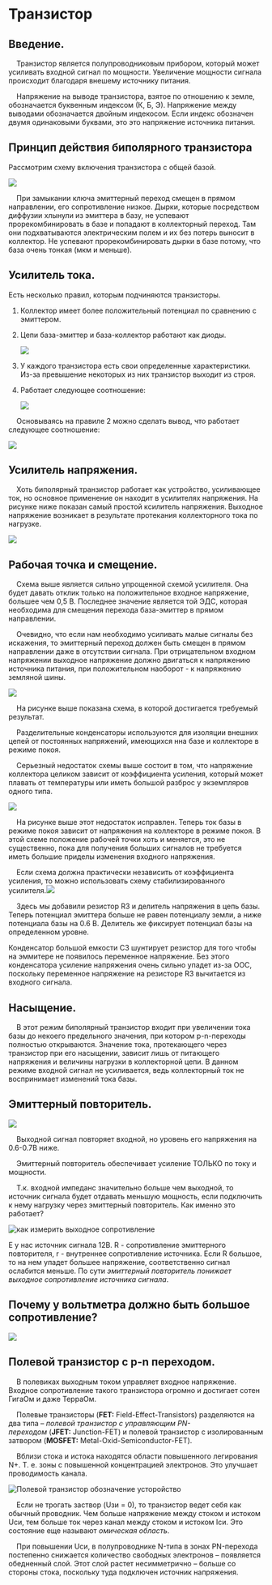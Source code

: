 # Транзистор

## Введение.

    Транзистор является полупроводниковым прибором, который может усиливать входной сигнал по мощности. Увеличение мощности сигнала происходит благодаря внешему источнику питания.

    Напряжение на выводе транзистора, взятое по отношению к земле, обозначается буквенным индексом (К, Б, Э). Напряжение между выводами обозначается двойным индекосом. Если индекс обозначен двумя одинаковыми буквами, это это напряжение источника питания.

## Принцип действия биполярного транзистора

Рассмотрим схему включения транзистора с общей базой.

![](assets/2025-09-14-10-02-00-image.png)

    При замыкании ключа эмиттерный переход смещен в прямом направлении, его сопротивление низкое. Дырки, которые посредством диффузии хлынули из эмиттера в базу, не успевают прорекомбинировать в базе и попадают в коллекторный переход. Там они подхватываются электрическим полем и их без потерь выносит в коллектор.  Не успевают прорекомбинировать дырки в базе потому, что база очень тонкая (мкм и меньше).

## Усилитель тока.

Есть несколько правил, которым подчиняются транзисторы.

1. Коллектор имеет более положительный потенциал по сравнению с эмиттером.

2. Цепи база-эмиттер и база-коллектор работают как диоды.
   
   ![](assets/2025-09-11-10-42-53-image.png)

3. У каждого транзистора есть свои определенные характеристики. Из-за превышение некоторых из них транзистор выходит из строя.

4. Работает следующее соотношение:
   
   ![](assets/2025-09-11-10-47-29-image.png)

    Основываясь на правиле 2 можно сделать вывод, что работает  следующее соотношение:

![](assets/2025-09-11-10-54-54-image.png)

## Усилитель напряжения.

    Хоть биполярный транзистор работает как устройство, усиливающее ток, но основное применение он находит в усилителях напряжения. На рисунке ниже показан самый простой ксилитель напряжения. Выходное напряжение возникает в результате протекания коллекторного тока по нагрузке.

![](assets/2025-09-14-10-58-15-image.png)

## Рабочая точка и смещение.

    Схема выше является сильно упрощенной схемой усилителя. Она будет давать отклик только на положительное входное напряжение, большее чем 0,5 В. Последнее значение является той ЭДС, которая необходима для смещения перехода база-эмиттер в прямом направлении.

    Очевидно, что если нам необходимо усиливать малые сигналы без искажения, то эмиттерный переход должен быть смещен в прямом направлении даже в отсутствии сигнала. При отрицательном входном напряжении выходное напряжение должно двигаться к напряжению источника питания, при положительном наоборот - к напряжению земляной шины.

![](assets/2025-09-14-12-46-12-image.png)

    На рисунке выше показана схема, в которой достигается требуемый результат.

    Разделительные конденсаторы используются для изоляции внешних цепей от постоянных напряжений, имеющихся нна базе и коллекторе в режиме покоя.

    Серьезный недостаток схемы выше состоит в том, что напряжение коллектора целиком зависит от коэффициента усиления, который может плавать от температуры или иметь большой разброс у экземпляров одного типа.

![](assets/2025-09-14-12-58-06-image.png)

    На рисунке выше этот недостаток исправлен. Теперь ток базы в режиме покоя зависит от напряжения на коллекторе в режиме покоя. В этой схеме положение рабочей точки хоть и меняется, это не существенно, пока для получения больших сигналов не требуется иметь большие приделы изменения входного напряжения.

    Если схема должна практически независить от коэффициента усиления, то можно использовать схему стабилизированного усилителя.![](assets/2025-09-14-12-58-34-image.png)

    Здесь мы добавили резистор R3 и делитель напряжения в цепь базы. Теперь потенциал эмиттера больше не равен потенциалу земли, а ниже потенциала базы на 0.6 В. Делитель же фиксирует потенциал базы на определенном уровне.

Конденсатор большой емкости С3 шунтирует резистор для того чтобы на эммитере не появилось переменное напряжение. Без этого конденсатора усиление напряжения очень сильно упадет из-за ООС, поскольку переменное напряжение на резисторе R3  вычитается из входного сигнала.

## Насыщение.

    В этот pежим биполярный транзистор входит при увеличении тока базы до некоего предельного значения, при кoтoрoм p-n-переходы полностью открываются. Значение тока, протекающего через транзистор при его насыщении, зависит лишь от питающего напряжения и величины нагрузки в коллекторной цепи. В данном режиме входной сигнал не усиливается, ведь коллекторный ток не воспринимает изменений тока базы. 

## Эмиттерный повторитель.

![](assets/2025-09-11-11-41-40-image.png)

    Выходной сигнал повторяет входной, но уровень его напряжения на 0.6-0.7В ниже.

     Эмиттерный повторитель обеспечивает усиление ТОЛЬКО по току и мощности.

    Т.к. входной импеданс значительно больше чем выходной, то источник сигнала будет отдавать меньшую мощность, если подключить к нему нагрузку через эмиттерный повторитель. Как именно это работает?

![как измерить выходное сопротивление](https://ruselectronic.com/_files/200007981-3c68c3d63c/%D0%BF%D0%B0%D0%B4%D0%B5%D0%BD%D0%B8%D0%B5%20%D0%BD%D0%B0%D0%BF%D1%80%D1%8F%D0%B6%D0%B5%D0%BD%D0%B8%D1%8F%20%D0%B2%20%D0%B0%D0%BA%D1%83%D0%BC%D0%B5.JPG)

Е у нас источник сигнала 12В. R - сопротивление эмиттерного повторителя, r - внутреннее сопротивление источника. Если R большое, то на нем упадет большее напряжение, соответственно сигнал ослабится меньше. По сути *эмиттерный повторитель понижает выходное сопротивление источника сигнала*.

## Почему у вольтметра должно быть большое сопротивление?

![](assets/2025-09-12-13-04-27-image.png)

## Полевой транзистор с p-n переходом.

    В полевиках выходным током управляет входное напряжение. Входное сопротивление такого транзистора огромно и достигает сотен ГигаОм и даже ТерраОм.

    Полевые транзисторы (**FET:** Field-Effect-Transistors) разделяются на два типа – *полевой транзистор с управляющим PN-переходом* (**JFET:** Junction-FET) и полевой транзистор с изолированным затвором (**MOSFET:** Metal-Oxid-Semiconductor-FET).

    Вблизи стока и истока находятся области повышенного легирования N+. T. e. зоны с повышенной концентрацией электронов. Это улучшает проводимость канала.

![Полевой транзистор обозначение усторойство](https://web.archive.org/web/20150902024809im_/http://hightolow.ru/images/jfet/jfetTriple.png)

    Если не трогать заствор (Uзи = 0), то транзистор ведет себя как обычный проводник. Чем больше напряжение между стоком и истоком Uси, тем больше ток через канал между стоком и истоком Iси. Это состояние еще называют *омическая область*.

    При повышении Uси, в полупроводнике N-типа в зонах PN-перехода постепенно снижается количество свободных электронов – появляется обедненный слой. Этот слой растет несимметрично – больше со стороны стока, поскольку туда подключен источник напряжения.